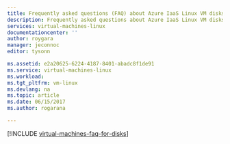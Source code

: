 ```yaml
---
title: Frequently asked questions (FAQ) about Azure IaaS Linux VM disks | Microsoft Docs
description: Frequently asked questions about Azure IaaS Linux VM disks and premium disks (managed and unmanaged)
services: virtual-machines-linux
documentationcenter: ''
author: roygara
manager: jeconnoc
editor: tysonn

ms.assetid: e2a20625-6224-4187-8401-abadc8f1de91
ms.service: virtual-machines-linux
ms.workload: 
ms.tgt_pltfrm: vm-linux
ms.devlang: na
ms.topic: article
ms.date: 06/15/2017
ms.author: rogarana

---
```

[!INCLUDE [virtual-machines-faq-for-disks](../../../includes/virtual-machines-faq-for-disks.md)]